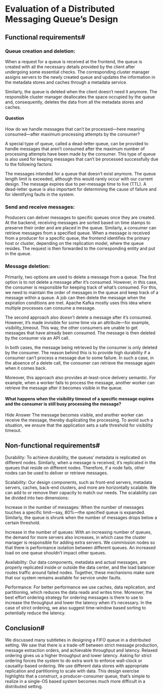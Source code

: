 # Evaluation of a Distributed Messaging Queue’s Design

## Functional requirements#

### Queue creation and deletion: 
When a request for a queue is received at the frontend, the queue is created with all the necessary details provided by the client after undergoing some essential checks. The corresponding cluster manager assigns servers to the newly created queue and updates the information in the metadata stores and caches through a metadata service.

Similarly, the queue is deleted when the client doesn’t need it anymore. The responsible cluster manager deallocates the space occupied by the queue and, consequently, deletes the data from all the metadata stores and caches.

#### Question
How do we handle messages that can’t be processed—here meaning consumed—after maximum processing attempts by the consumer?

A special type of queue, called a dead-letter queue, can be provided to handle messages that aren’t consumed after the maximum number of processing attempts have been made by the consumer. This type of queue is also used for keeping messages that can’t be processed successfully due to the following factors:

The messages intended for a queue that doesn’t exist anymore.
The queue length limit is exceeded, although this would rarely occur with our current design.
The message expires due to per-message time to live (TTL).
A dead-letter queue is also important for determining the cause of failure and for identifying faults in the system.

### Send and receive messages: 
Producers can deliver messages to specific queues once they are created. At the backend, receiving messages are sorted based on time stamps to preserve their order and are placed in the queue. Similarly, a consumer can retrieve messages from a specified queue.
When a message is received from a producer for a specific queue, the frontend identifies the primary host or cluster, depending on the replication model, where the queue resides. The request is then forwarded to the corresponding entity and put in the queue.

### Message deletion: 
Primarily, two options are used to delete a message from a queue.
The first option is to not delete a message after it’s consumed. However, in this case, the consumer is responsible for keeping track of what’s consumed. For this, we need to maintain the order of messages in the queue and keep track of a message within a queue. A job can then delete the message when the expiration conditions are met. Apache Kafka mostly uses this idea where multiple processes can consume a message.

The second approach also doesn’t delete a message after it’s consumed. However, it’s made invisible for some time via an attribute—for example, visibility_timeout. This way, the other consumers are unable to get messages that have already been consumed. The message is then deleted by the consumer via an API call.

In both cases, the message being retrieved by the consumer is only deleted by the consumer. The reason behind this is to provide high durability if a consumer can’t process a message due to some failure. In such a case, in the absence of a delete call, the consumer can retrieve the message again when it comes back.

Moreover, this approach also provides at-least-once delivery semantic. For example, when a worker fails to process the message, another worker can retrieve the message after it becomes visible in the queue.

#### What happens when the visibility timeout of a specific message expires and the consumer is still busy processing the message?

Hide Answer
The message becomes visible, and another worker can receive the message, thereby duplicating the processing. To avoid such a situation, we ensure that the application sets a safe threshold for visibility timeout.

## Non-functional requirements#
Durability: To achieve durability, the queues’ metadata is replicated on different nodes. Similarly, when a message is received, it’s replicated in the queues that reside on different nodes. Therefore, if a node fails, other nodes can be used to deliver or retrieve messages.

Scalability: Our design components, such as front-end servers, metadata servers, caches, back-end clusters, and more are horizontally scalable. We can add to or remove their capacity to match our needs. The scalability can be divided into two dimensions:

Increase in the number of messages: When the number of messages touches a specific limit—say, 80%—the specified queue is expanded. Similarly, the queue is shrunk when the number of messages drops below a certain threshold.

Increase in the number of queues: With an increasing number of queues, the demand for more servers also increases, in which case the cluster manager is responsible for adding extra servers. We commission nodes so that there is performance isolation between different queues. An increased load on one queue shouldn’t impact other queues.

Availability: Our data components, metadata and actual messages, are properly replicated inside or outside the data center, and the load balancer routes traffic around failed nodes. Together, these mechanisms make sure that our system remains available for service under faults.

Performance: For better performance we use caches, data replication, and partitioning, which reduces the data reads and writes time. Moreover, the best effort ordering strategy for ordering messages is there to use to increase the throughput and lower the latency when it’s necessary. In the case of strict ordering, we also suggest time-window based sorting to potentially reduce the latency.

## Conclusion#
We discussed many subtleties in designing a FIFO queue in a distributed setting. We saw that there is a trade-off between strict message production, message extraction orders, and achievable throughput and latency. Relaxed ordering gives us a higher throughput and lower latency. Asking for strict ordering forces the system to do extra work to enforce wall-clock or causality-based ordering. We use different data stores with appropriate replication and partitioning to scale with data. This design exercise highlights that a construct, a producer-consumer queue, that’s simple to realize in a single-OS based system becomes much more difficult in a distributed setting.

